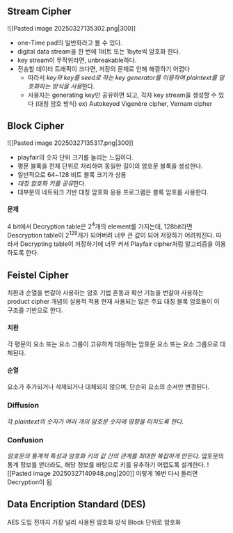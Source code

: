 ## Stream Cipher
![[Pasted image 20250327135302.png|300]]
- one-Time pad의 일반화라고 볼 수 있다.
- digital data stream을 한 번에 1비트 또는 1byte씩 암호화 한다.
- key stream이 무작위라면, unbreakable하다.
- 전송할 데이터 트래픽이 크다면, 저장의 문제로 인해 해결하기 어렵다
	- 따라서 *key와 key를 seed로 하는 key generator를 이용하여 plaintext를 암호화하는 방식을 사용*한다.
	- 사용자는 generating key만 공유하면 되고, 각자 key stream을 생성할 수 있다 (대칭 암호 방식)
ex) Autokeyed Vigenère cipher, Vernam cipher
## Block Cipher
![[Pasted image 20250327135317.png|300]]
- playfair의 숫자 단위 크기를 늘리는 느낌이다.
- 평문 블록을 전체 단위로 처리하여 동일한 길이의 암호문 블록을 생성한다.
- 일반적으로 64~128 비트 블록 크기가 상용
- *대칭 암호화 키를 공유*한다.
- 대부분의 네트워크 기반 대칭 암호화 응용 프로그램은 블록 암호를 사용한다.
#### 문제
4 bit에서 Decryption table은 2<sup>4</sup>개의 element를 가지는데, 128bit라면 Descryption table이 2<sup>128</sup>개가 되어버려 너무 큰 값이 되어 저장하기 어려워진다.
따라서 Decrypting table이 저장하기에 너무 커서 Playfair cipher처럼 알고리즘을 이용하도록 한다.
## Feistel Cipher
치환과 순열을 번갈아 사용하는 암호 기법
혼동과 확산 기능을 번갈아 사용하는 product cipher 개념의 실용적 적용
현재 사용되는 많은 주요 대칭 블록 암호들이 이 구조를 기반으로 한다.
#### 치환
각 평문의 요소 또는 요소 그룹이 고유하게 대응하는 암호문 요소 또는 요소 그룹으로 대체된다.
#### 순열
요소가 추가되거나 삭제되거나 대체되지 않으며, 단순히 요소의 순서만 변경된다.
### Diffusion
각 *plaintext의 숫자가 여러 개의 암호문 숫자에 영향을 미치도록 한다*.
### Confusion
*암호문의 통계적 특성과 암호화 키의 값 간의 관계를 최대한 복잡하게 만든다*.
암호문의 통계 정보를 얻더라도, 해당 정보를 바탕으로 키를 유추하기 어렵도록 설계한다.
![[Pasted image 20250327140948.png|200]]
이렇게 16번 다시 돌리면 Decryption이 됨
## Data Encription Standard (DES)
AES 도입 전까지 가장 널리 사용된 암호화 방식
Block 단위로 암호화